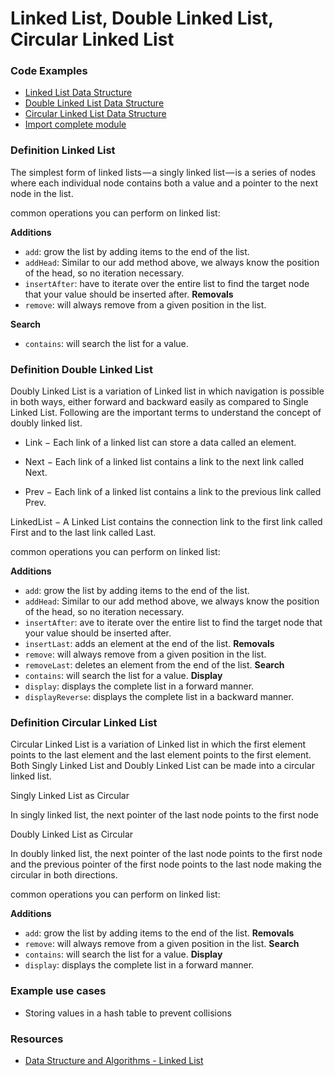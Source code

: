 # Linked List, Double Linked List, Circular Linked List

### Code Examples

- [Linked List Data Structure]('./linked-list.module')
- [Double Linked List Data Structure]('./double-linked-list.module')
- [Circular Linked List Data Structure]('./circular-linked-list.module')
- [Import complete module]('./index')

### Definition Linked List

The simplest form of linked lists — a singly linked list — is a series of nodes where each individual node contains both a value and a pointer to the next node in the list.

common operations you can perform on linked list:

**Additions**
- `add`: grow the list by adding items to the end of the list.
- `addHead`: Similar to our add method above, we always know the position of the head, so no iteration necessary.
- `insertAfter`: have to iterate over the entire list to find the target node that your value should be inserted after.
**Removals**
- `remove`: will always remove from a given position in the list.

**Search**
- `contains`: will search the list for a value.

### Definition Double Linked List

Doubly Linked List is a variation of Linked list in which navigation is possible in both ways, either forward and backward easily as compared to Single Linked List. Following are the important terms to understand the concept of doubly linked list.

- Link − Each link of a linked list can store a data called an element.

- Next − Each link of a linked list contains a link to the next link called Next.

- Prev − Each link of a linked list contains a link to the previous link called Prev.

LinkedList − A Linked List contains the connection link to the first link called First and to the last link called Last.

common operations you can perform on linked list:

**Additions**
- `add`: grow the list by adding items to the end of the list.
- `addHead`: Similar to our add method above, we always know the position of the head, so no iteration necessary.
- `insertAfter`: ave to iterate over the entire list to find the target node that your value should be inserted after.
- `insertLast`: adds an element at the end of the list.
**Removals**
- `remove`: will always remove from a given position in the list.
- `removeLast`: deletes an element from the end of the list.
**Search**
- `contains`: will search the list for a value.
**Display**
- `display`: displays the complete list in a forward manner.
- `displayReverse`: displays the complete list in a backward manner.


### Definition Circular Linked List

Circular Linked List is a variation of Linked list in which the first element points to the last element and the last element points to the first element. Both Singly Linked List and Doubly Linked List can be made into a circular linked list.

Singly Linked List as Circular

In singly linked list, the next pointer of the last node points to the first node

Doubly Linked List as Circular

In doubly linked list, the next pointer of the last node points to the first node and the previous pointer of the first node points to the last node making the circular in both directions.

common operations you can perform on linked list:

**Additions**
- `add`: grow the list by adding items to the end of the list.
**Removals**
- `remove`: will always remove from a given position in the list.
**Search**
- `contains`: will search the list for a value.
**Display**
- `display`: displays the complete list in a forward manner.

### Example use cases
- Storing values in a hash table to prevent collisions

### Resources

- [Data Structure and Algorithms - Linked List](https://www.tutorialspoint.com/data_structures_algorithms/linked_list_algorithms.htm)
